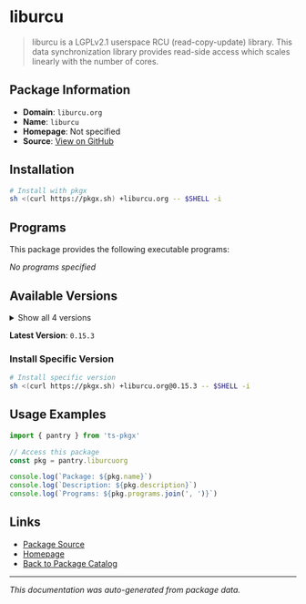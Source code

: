 # liburcu

> liburcu is a LGPLv2.1 userspace RCU (read-copy-update) library. This data synchronization library provides read-side access which scales linearly with the number of cores.

## Package Information

- **Domain**: `liburcu.org`
- **Name**: `liburcu`
- **Homepage**: Not specified
- **Source**: [View on GitHub](https://github.com/pkgxdev/pantry/tree/main/projects/liburcu.org/package.yml)

## Installation

```bash
# Install with pkgx
sh <(curl https://pkgx.sh) +liburcu.org -- $SHELL -i
```

## Programs

This package provides the following executable programs:

*No programs specified*

## Available Versions

<details>
<summary>Show all 4 versions</summary>

- `0.15.3`, `0.15.2`, `0.15.1`, `0.15.0`

</details>

**Latest Version**: `0.15.3`

### Install Specific Version

```bash
# Install specific version
sh <(curl https://pkgx.sh) +liburcu.org@0.15.3 -- $SHELL -i
```

## Usage Examples

```typescript
import { pantry } from 'ts-pkgx'

// Access this package
const pkg = pantry.liburcuorg

console.log(`Package: ${pkg.name}`)
console.log(`Description: ${pkg.description}`)
console.log(`Programs: ${pkg.programs.join(', ')}`)
```

## Links

- [Package Source](https://github.com/pkgxdev/pantry/tree/main/projects/liburcu.org/package.yml)
- [Homepage](#)
- [Back to Package Catalog](../package-catalog.md)

---

*This documentation was auto-generated from package data.*
